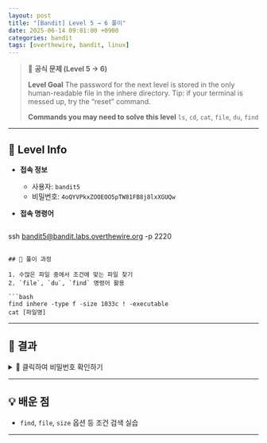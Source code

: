 ```yaml
---
layout: post
title: "[Bandit] Level 5 → 6 풀이"
date: 2025-06-14 09:01:00 +0900
categories: bandit
tags: [overthewire, bandit, linux]
---
```


> 📝 **공식 문제 (Level 5 → 6)**
>
> **Level Goal**
> The password for the next level is stored in the only human-readable file in the inhere directory. Tip: if your terminal is messed up, try the “reset” command.
>
> **Commands you may need to solve this level**
> `ls`, `cd`, `cat`, `file`, `du`, `find`

---

## 🔐 Level Info

- **접속 정보**
  - 사용자: `bandit5`
  - 비밀번호: `4oQYVPkxZOOEOO5pTW81FB8j8lxXGUQw`
  
- **접속 명령어**

  ```bash
ssh bandit5@bandit.labs.overthewire.org -p 2220
  ```

## 🧪 풀이 과정

1. 수많은 파일 중에서 조건에 맞는 파일 찾기
2. `file`, `du`, `find` 명령어 활용

```bash
find inhere -type f -size 1033c ! -executable
cat [파일명]
```


---

## 🎯 결과

<details markdown="1">
<summary>👀 클릭하여 비밀번호 확인하기</summary>

```
HWasnPhtq9AVKe0dmk45nxy20cvUa6EG
```

</details>

---

## 💡 배운 점

- `find`, `file`, `size` 옵션 등 조건 검색 실습

---

